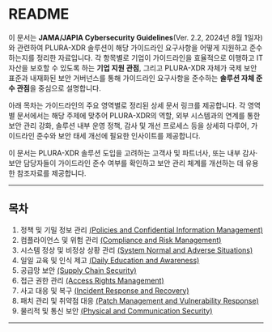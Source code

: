 # README

이 문서는 **JAMA/JAPIA Cybersecurity Guidelines**(Ver. 2.2, 2024년 8월 1일자)와 관련하여 PLURA-XDR 솔루션이 해당 가이드라인 요구사항을 어떻게 지원하고 준수하는지를 정리한 자료입니다. 각 항목별로 기업이 가이드라인을 효율적으로 이행하고 IT 자산을 보호할 수 있도록 하는 **기업 지원 관점**, 그리고 PLURA-XDR 자체가 국제 보안 표준과 내재화된 보안 거버넌스를 통해 가이드라인 요구사항을 준수하는 **솔루션 자체 준수 관점**을 중심으로 설명합니다.

아래 목차는 가이드라인의 주요 영역별로 정리된 상세 문서 링크를 제공합니다. 각 영역별 문서에서는 해당 주제에 맞추어 PLURA-XDR의 역할, 외부 시스템과의 연계를 통한 보안 관리 강화, 솔루션 내부 운영 정책, 감사 및 개선 프로세스 등을 상세히 다루어, 가이드라인 준수와 보안 태세 개선에 필요한 인사이트를 제공합니다.

이 문서는 PLURA-XDR 솔루션 도입을 고려하는 고객사 및 파트너사, 또는 내부 감사·보안 담당자들이 가이드라인 준수 여부를 확인하고 보안 관리 체계를 개선하는 데 유용한 참조자료를 제공합니다.

---

## 목차

1. 정책 및 기밀 정보 관리 [(Policies and Confidential Information Management)](https://github.com/qubitsec/plura/blob/main/compliance/jama_japia/v2.2/ko/content/1_policies_and_confidential_information_management.md)  
2. 컴플라이언스 및 위험 관리 [(Compliance and Risk Management)](https://github.com/qubitsec/plura/blob/main/compliance/jama_japia/v2.2/ko/content/2_compliance_and_risk_management.md)  
3. 시스템 정상 및 비정상 상황 관리 [(System Normal and Adverse Situations)](https://github.com/qubitsec/plura/blob/main/compliance/jama_japia/v2.2/ko/content/3_system_normal_and_adverse_situations.md)  
4. 일일 교육 및 인식 제고 [(Daily Education and Awareness)](https://github.com/qubitsec/plura/blob/main/compliance/jama_japia/v2.2/ko/content/4_daily_education_and_awareness.md)  
5. 공급망 보안 [(Supply Chain Security)](https://github.com/qubitsec/plura/blob/main/compliance/jama_japia/v2.2/ko/content/5_supply_chain_security.md)  
6. 접근 권한 관리 [(Access Rights Management)](https://github.com/qubitsec/plura/blob/main/compliance/jama_japia/v2.2/ko/content/6_access_rights_management.md)  
7. 사고 대응 및 복구 [(Incident Response and Recovery)](https://github.com/qubitsec/plura/blob/main/compliance/jama_japia/v2.2/ko/content/7_incident_response_and_recovery.md)  
8. 패치 관리 및 취약점 대응 [(Patch Management and Vulnerability Response)](https://github.com/qubitsec/plura/blob/main/compliance/jama_japia/v2.2/ko/content/8_patch_management_and_vulnerability_response.md)  
9. 물리적 및 통신 보안 [(Physical and Communication Security)](https://github.com/qubitsec/plura/blob/main/compliance/jama_japia/v2.2/ko/content/9_physical_and_communication_security.md)

---
